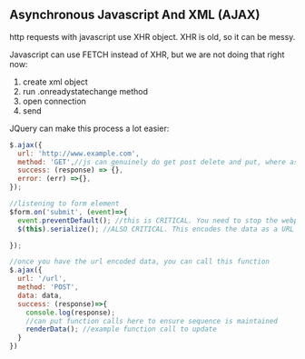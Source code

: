 ## Asynchronous Javascript And XML (AJAX)

http requests with javascript use XHR object. XHR is old, so it can be messy.

Javascript can use FETCH instead of XHR, but we are not doing that right now:
1. create xml object
2. run .onreadystatechange method
3. open connection
4. send

JQuery can make this process a lot easier:

```js
$.ajax({
  url: 'http://www.example.com',
  method: 'GET',//js can genuinely do get post delete and put, where as http can only do get and post
  success: (response) => {},
  error: (err) =>{},
});
```

```js
//listening to form element
$form.on('submit', (event)=>{
  event.preventDefault(); //this is CRITICAL. You need to stop the webpage from making an http GET request!!
  $(this).serialize(); //ALSO CRITICAL. This encodes the data as a URL encoded STRING!! Note: if called on a form, you can just pass it the form. 

});

//once you have the url encoded data, you can call this function
$.ajax({
  url: '/url',
  method: 'POST',
  data: data,
  success: (response)=>{
    console.log(response);
    //can put function calls here to ensure sequence is maintained
    renderData(); //example function call to update
  }
})
```